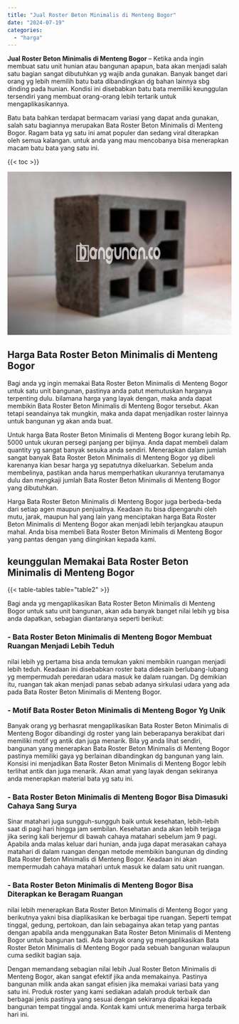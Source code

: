 ```yaml
---
title: "Jual Roster Beton Minimalis di Menteng Bogor"
date: "2024-07-19"
categories: 
  - "harga"
---
```


**Jual Roster Beton Minimalis di Menteng Bogor** – Ketika anda ingin membuat satu unit hunian atau bangunan apapun, bata akan menjadi salah satu bagian sangat dibutuhkan yg wajib anda gunakan. Banyak banget dari orang yg lebih memilih batu bata dibandingkan dg bahan lainnya sbg dinding pada hunian. Kondisi ini disebabkan batu bata memiliki keunggulan tersendiri yang membuat orang-orang lebih tertarik untuk mengaplikasikannya.

Batu bata bahkan terdapat bermacam variasi yang dapat anda gunakan, salah satu bagiannya merupakan Bata Roster Beton Minimalis di Menteng Bogor. Ragam bata yg satu ini amat populer dan sedang viral diterapkan oleh semua kalangan. untuk anda yang mau mencobanya bisa menerapkan macam batu bata yang satu ini.

{{< toc >}}

![Jual Roster Beton Minimalis di Menteng Bogor](/images/bata-roster-minimalis-18.png)

## Harga Bata Roster Beton Minimalis di Menteng Bogor

Bagi anda yg ingin memakai Bata Roster Beton Minimalis di Menteng Bogor untuk satu unit bangunan, pastinya anda patut memutuskan harganya terpenting dulu. bilamana harga yang layak dengan, maka anda dapat membikin Bata Roster Beton Minimalis di Menteng Bogor tersebut. Akan tetapi seandainya tak mungkin, maka anda dapat menjadikan roster lainnya untuk bangunan yg akan anda buat.

Untuk harga Bata Roster Beton Minimalis di Menteng Bogor kurang lebih Rp. 5000 untuk ukuran persegi panjang per bijinya. Anda dapat membeli dalam quantity yg sangat banyak sesuka anda sendiri. Menerapkan dalam jumlah sangat banyak Bata Roster Beton Minimalis di Menteng Bogor yg dibeli karenanya kian besar harga yg sepatutnya dikeluarkan. Sebelum anda membelinya, pastikan anda harus memperhatikan ukurannya terutamanya dulu dan mengkaji jumlah Bata Roster Beton Minimalis di Menteng Bogor yang dibutuhkan.

Harga Bata Roster Beton Minimalis di Menteng Bogor juga berbeda-beda dari setiap agen maupun penjualnya. Keadaan itu bisa dipengaruhi oleh mutu, jarak, maupun hal yang lain yang menciptakan harga Bata Roster Beton Minimalis di Menteng Bogor akan menjadi lebih terjangkau ataupun mahal. Anda bisa membeli Bata Roster Beton Minimalis di Menteng Bogor yang pantas dengan yang diinginkan kepada kami.

## keunggulan Memakai Bata Roster Beton Minimalis di Menteng Bogor

{{< table-tables table="table2" >}}

Bagi anda yg mengaplikasikan Bata Roster Beton Minimalis di Menteng Bogor untuk satu unit bangunan, akan ada banyak banget nilai lebih yg bisa anda dapatkan, sebagian diantaranya seperti berikut:

### \- Bata Roster Beton Minimalis di Menteng Bogor Membuat Ruangan Menjadi Lebih Teduh

nilai lebih yg pertama bisa anda temukan yakni membikin ruangan menjadi lebih teduh. Keadaan ini disebabkan roster bata didesain berlubang-lubang yg mempermudah peredaran udara masuk ke dalam ruangan. Dg demikian itu, ruangan tak akan menjadi panas sebab adanya sirkulasi udara yang ada pada Bata Roster Beton Minimalis di Menteng Bogor.

### \- Motif Bata Roster Beton Minimalis di Menteng Bogor Yg Unik

Banyak orang yg berhasrat mengaplikasikan Bata Roster Beton Minimalis di Menteng Bogor dibandingi dg roster yang lain beberapanya berakibat dari memiliki motif yg antik dan juga menarik. Bila yg anda lihat sendiri, bangunan yang menerapkan Bata Roster Beton Minimalis di Menteng Bogor pastinya memiliki gaya yg berlainan dibandingkan dg bangunan yang lain. Konsisi ini menjadikan Bata Roster Beton Minimalis di Menteng Bogor lebih terlihat antik dan juga menarik. Akan amat yang layak dengan sekiranya anda menerapkan material bata yg satu ini.

### \- Bata Roster Beton Minimalis di Menteng Bogor Bisa Dimasuki Cahaya Sang Surya

Sinar matahari juga sungguh-sungguh baik untuk kesehatan, lebih-lebih saat di pagi hari hingga jam sembilan. Kesehatan anda akan lebih terjaga jika sering kali berjemur di bawah cahaya matahari sebelum jam 9 pagi. Apabila anda malas keluar dari hunian, anda juga dapat merasakan cahaya matahari di dalam ruangan dengan metode membikin bangunan dg dinding Bata Roster Beton Minimalis di Menteng Bogor. Keadaan ini akan mempermudah cahaya matahari untuk masuk ke dalam satu unit ruangan.

### \- Bata Roster Beton Minimalis di Menteng Bogor Bisa Diterapkan ke Beragam Ruangan

nilai lebih menerapkan Bata Roster Beton Minimalis di Menteng Bogor yang berikutnya yakni bisa diaplikasikan ke berbagai tipe ruangan. Seperti tempat tinggal, gedung, pertokoan, dan lain sebagainya akan tetap yang pantas dengan apabila anda menggunakan Bata Roster Beton Minimalis di Menteng Bogor untuk bangunan tadi. Ada banyak orang yg mengaplikasikan Bata Roster Beton Minimalis di Menteng Bogor pada sebuah bangunan walaupun cuma sedikit bagian saja.

Dengan memandang sebagian nilai lebih Jual Roster Beton Minimalis di Menteng Bogor, akan sangat efektif jika anda memakainya. Pastinya bangunan milik anda akan sangat efisien jika memakai variasi bata yang satu ini. Produk roster yang kami sediakan adalah produk terbaik dan berbagai jenis pastinya yang sesuai dengan sekiranya dipakai kepada bangunan tempat tinggal anda. Kontak kami untuk menerima harga terbaik hari ini.
